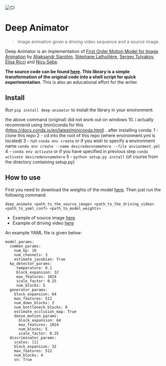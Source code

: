 ![CI](https://github.com/dpoulopoulos/deep_animator/workflows/CI/badge.svg)

# Deep Animator
> Image animation given a driving video sequence and a source image.


Deep Animator is an implementation of [First Order Motion Model for Image Animation](https://papers.nips.cc/paper/8935-first-order-motion-model-for-image-animation) by [Aliaksandr Siarohin](https://github.com/AliaksandrSiarohin), [Stéphane Lathuilière](http://stelat.eu/), [Sergey Tulyakov](http://www.stulyakov.com/), [Elisa Ricci](http://elisaricci.eu/) and [Nicu Sebe](http://disi.unitn.it/~sebe/). 

**The source code can be found [here](https://github.com/AliaksandrSiarohin/first-order-model). This library is a simple transformation of the original code into a shell script for quick experimentation**. This is also an educational effort for the writer. 

## Install

Run `pip install deep-animator` to install the library in your environment.

the above command (original) did not work out on windows 10.
i actually recommend using (mini)conda for this (https://docs.conda.io/en/latest/miniconda.html) .
after installing conda:
1 - clone this repo 
2 - cd into the root of this repo (where environment.yml is located)
3 - run `conda env create` or if you wish to specify a environment name `conda env create --name desiredenvnamehere --file envionment.yml`
4 - `conda env activate`  or if you have specified in previous step `conda activate desiredenvnamehere`
5 - `python setup.py install` (of course from the directory containing setup.py)

## How to use

First you need to download the weights of the model [here](https://drive.google.com/file/d/1zqa0la8FKchq62gRJMMvDGVhinf3nBEx/view?usp=sharing). Then just run the following command.

`deep_animate <path_to_the_source_image> <path_to_the_driving_video> <path_to_yaml_conf> <path_to_model_weights>`

* Example of source image [here](https://drive.google.com/file/d/1ACSKOfQUHbSEWmPu4Ndss7bkrPVK5WBR/view?usp=sharing)
* Example of driving video [here](https://drive.google.com/file/d/103PEtO2QO45XwCNLYIzMcW3aRdbOhS1D/view?usp=sharing)

An example YAML file is given below:

```
model_params:
  common_params:
    num_kp: 10
    num_channels: 3
    estimate_jacobian: True
  kp_detector_params:
     temperature: 0.1
     block_expansion: 32
     max_features: 1024
     scale_factor: 0.25
     num_blocks: 5
  generator_params:
    block_expansion: 64
    max_features: 512
    num_down_blocks: 2
    num_bottleneck_blocks: 6
    estimate_occlusion_map: True
    dense_motion_params:
      block_expansion: 64
      max_features: 1024
      num_blocks: 5
      scale_factor: 0.25
  discriminator_params:
    scales: [1]
    block_expansion: 32
    max_features: 512
    num_blocks: 4
    sn: True
```
